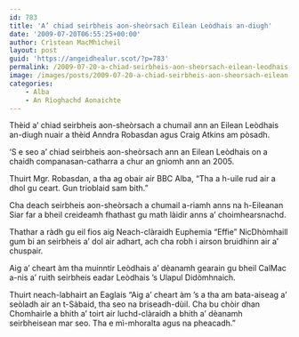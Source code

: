 ```yaml
---
id: 783
title: 'A’ chiad seirbheis aon-sheòrsach Eilean Leòdhais an-diugh'
date: '2009-07-20T06:55:25+00:00'
author: Crìstean MacMhìcheil
layout: post
guid: 'https://angeidhealur.scot/?p=783'
permalink: /2009-07-20-a-chiad-seirbheis-aon-sheorsach-eilean-leodhais-an-diugh/
image: /images/posts/2009-07-20-a-chiad-seirbheis-aon-sheorsach-eilean-leodhais-an-diugh.webp
categories:
    - Alba
    - An Rìoghachd Aonaichte
---
```


Thèid a’ chiad seirbheis aon-sheòrsach a chumail ann an Eilean Leòdhais an-diugh nuair a thèid Anndra Robasdan agus Craig Atkins am pòsadh.

‘S e seo a’ chiad seirbheis aon-sheòrsach ann an Eilean Leòdhais on a chaidh companasan-catharra a chur an gnìomh ann an 2005.

Thuirt Mgr. Robasdan, a tha ag obair air BBC Alba, “Tha a h-uile rud air a dhol gu ceart. Gun trioblaid sam bith.”

Cha deach seirbheis aon-sheòrsach a chumail a-riamh anns na h-Eileanan Siar far a bheil creideamh fhathast gu math làidir anns a’ choimhearsnachd.

Thathar a ràdh gu eil fios aig Neach-clàraidh Euphemia “Effie” NicDhòmhaill gum bi an seirbheis a’ dol air adhart, ach cha robh i airson bruidhinn air a’ chuspair.

Aig a’ cheart àm tha muinntir Leòdhais a’ dèanamh gearain gu bheil CalMac a-nis a’ ruith seirbheis eadar Leòdhais ’s Ulapul Didòmhnaich.

Thuirt neach-labhairt an Eaglais “Aig a’ cheart àm ’s a tha am bata-aiseag a’ seòladh air an t-Sàbaid, tha seo na briseadh-dùil. Cha bu chòir dhan Chomhairle a bhith a’ toirt air luchd-clàraidh a bhith a’ dèanamh seirbheisean mar seo. Tha e mì-mhoralta agus na pheacadh.”
